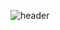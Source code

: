 ![header](https://capsule-render.vercel.app/api?type=transparent&color=auto&height=300&section=header&text=Aram-Su&fontSize=90&fontColor=6F3EE5)

<!--
**Aram-su/aram-su** is a ✨ _special_ ✨ repository because its `README.md` (this file) appears on your GitHub profile.

Here are some ideas to get you started:

- 🔭 I’m currently working on ...
- 🌱 I’m currently learning ...
- 👯 I’m looking to collaborate on ...
- 🤔 I’m looking for help with ...
- 💬 Ask me about ...
- 📫 How to reach me: ...
- 😄 Pronouns: ...
- ⚡ Fun fact: ...
-->
